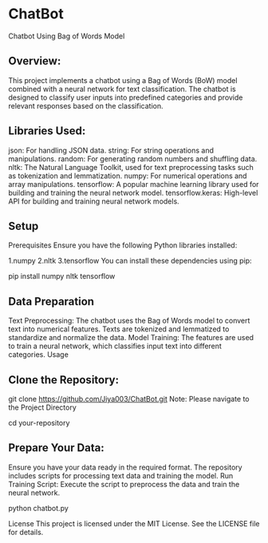 # ChatBot
Chatbot Using Bag of Words Model

## Overview:

This project implements a chatbot using a Bag of Words (BoW) model combined with a neural network for text classification. The chatbot is designed to classify user inputs into predefined categories and provide relevant responses based on the classification.

## Libraries Used:
json: For handling JSON data.
string: For string operations and manipulations.
random: For generating random numbers and shuffling data.
nltk: The Natural Language Toolkit, used for text preprocessing tasks such as tokenization and lemmatization.
numpy: For numerical operations and array manipulations.
tensorflow: A popular machine learning library used for building and training the neural network model.
tensorflow.keras: High-level API for building and training neural network models.


## Setup
Prerequisites
Ensure you have the following Python libraries installed:

1.numpy
2.nltk
3.tensorflow
You can install these dependencies using pip:

pip install numpy nltk tensorflow


## Data Preparation
Text Preprocessing: The chatbot uses the Bag of Words model to convert text into numerical features. Texts are tokenized and lemmatized to standardize and normalize the data.
Model Training: The features are used to train a neural network, which classifies input text into different categories.
Usage


## Clone the Repository:
git clone https://github.com/Jiya003/ChatBot.git
Note: Please navigate to the Project Directory

cd your-repository


## Prepare Your Data: 
Ensure you have your data ready in the required format. The repository includes scripts for processing text data and training the model.
Run Training Script: Execute the script to preprocess the data and train the neural network.


python chatbot.py

License
This project is licensed under the MIT License. See the LICENSE file for details.
